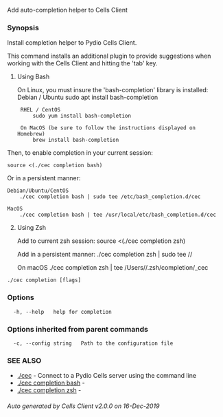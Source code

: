 Add auto-completion helper to Cells Client

### Synopsis


Install completion helper to Pydio Cells Client.

This command installs an additional plugin to provide suggestions when working with the Cells Client and hitting the 'tab' key.

1) Using Bash

	On Linux, you must insure the 'bash-completion' library is installed:
		Debian / Ubuntu
			sudo apt install bash-completion
		
		RHEL / CentOS
			sudo yum install bash-completion
		
		On MacOS (be sure to follow the instructions displayed on Homebrew)
			brew install bash-completion

Then, to enable completion in your current session:
	
	source <(./cec completion bash)

Or in a persistent manner:

	Debian/Ubuntu/CentOS
		./cec completion bash | sudo tee /etc/bash_completion.d/cec

	MacOS
		./cec completion bash | tee /usr/local/etc/bash_completion.d/cec

2) Using Zsh

	Add to current zsh session:
		source <(./cec completion zsh)

	Add in a persistent manner:
		./cec completion zsh | sudo tee <path>/<to>/<your zsh completion folder>
	
	On macOS
		./cec completion zsh | tee /Users/<your current user>/.zsh/completion/_cec
	 

```
./cec completion [flags]
```

### Options

```
  -h, --help   help for completion
```

### Options inherited from parent commands

```
  -c, --config string   Path to the configuration file
```

### SEE ALSO

* [./cec](./cec)	 - Connect to a Pydio Cells server using the command line
* [./cec completion bash](./cec-completion-bash)	 - 
* [./cec completion zsh](./cec-completion-zsh)	 - 

###### Auto generated by Cells Client v2.0.0 on 16-Dec-2019
